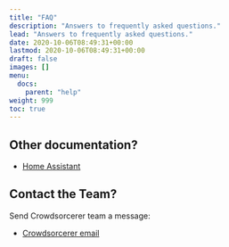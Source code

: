 ```yaml
---
title: "FAQ"
description: "Answers to frequently asked questions."
lead: "Answers to frequently asked questions."
date: 2020-10-06T08:49:31+00:00
lastmod: 2020-10-06T08:49:31+00:00
draft: false
images: []
menu:
  docs:
    parent: "help"
weight: 999
toc: true
---
```


## Other documentation?

- [Home Assistant](https://www.home-assistant.io/docs/)


## Contact the Team?

Send Crowdsorcerer team a message:

- [Crowdsorcerer email]()
